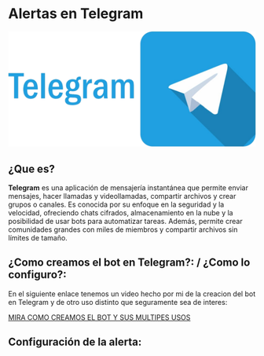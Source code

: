 
# Alertas en Telegram 

![img](img/img10..png)

## ¿Que es?
**Telegram** es una aplicación de mensajería instantánea que permite enviar mensajes, hacer llamadas y videollamadas, compartir archivos y crear grupos o canales. Es conocida por su enfoque en la seguridad y la velocidad, ofreciendo chats cifrados, almacenamiento en la nube y la posibilidad de usar bots para automatizar tareas. Además, permite crear comunidades grandes con miles de miembros y compartir archivos sin límites de tamaño.

## ¿Como creamos el bot en Telegram?: / ¿Como lo configuro?:
En el siguiente enlace tenemos un video hecho por mi de la creacion del bot en  Telegram y de otro uso distinto que seguramente sea de interes:

[MIRA COMO CREAMOS EL BOT Y SUS MULTIPES USOS ](https://www.youtube.com/watch?v=3ZwDs3u6pHc)

## Configuración de la alerta: 

